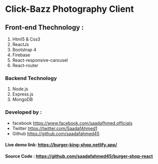 # Click-Bazz Photography Client 



## Front-end Thechnology :

1. Html5 & Css3 
2. ReactJs
3. Bootstrap 4
4. Firebase
5. React-responsive-carousel
6. React-router


### Backend Technology
1. Node.js
2. Express.js
3. MongoDB


### Developed by :
 * facebook
 https://www.facebook.com/saadafhmed.officials
 * Twitter
 https://twitter.com/SaadafAhmed1
 * Github
 https://github.com/saadafahmed45

 #### Live demo link: https://burger-king-shop.netlify.app/
 
 #### Source Code : https://github.com/saadafahmed45/burger-shop-react
